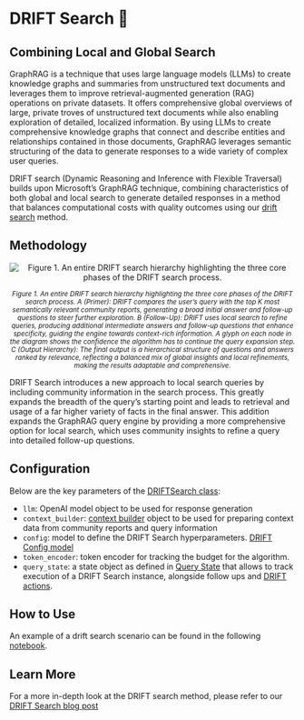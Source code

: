 # DRIFT Search 🔎

## Combining Local and Global Search

GraphRAG is a technique that uses large language models (LLMs) to create knowledge graphs and summaries from unstructured text documents and leverages them to improve retrieval-augmented generation (RAG) operations on private datasets. It offers comprehensive global overviews of large, private troves of unstructured text documents while also enabling exploration of detailed, localized information. By using LLMs to create comprehensive knowledge graphs that connect and describe entities and relationships contained in those documents, GraphRAG leverages semantic structuring of the data to generate responses to a wide variety of complex user queries.

DRIFT search (Dynamic Reasoning and Inference with Flexible Traversal) builds upon Microsoft’s GraphRAG technique, combining characteristics of both global and local search to generate detailed responses in a method that balances computational costs with quality outcomes using our [drift search](https://github.com/microsoft/graphrag/blob/main//graphrag/query/structured_search/drift_search/) method.

## Methodology

<p align="center">
<img src="../../img/drift-search-diagram.png" alt="Figure 1. An entire DRIFT search hierarchy highlighting the three core phases of the DRIFT search process." align="center" />
</p>
<p align="center"><i><small>
Figure 1. An entire DRIFT search hierarchy highlighting the three core phases of the DRIFT search process. A (Primer): DRIFT compares the user’s query with the top K most semantically relevant community reports, generating a broad initial answer and follow-up questions to steer further exploration. B (Follow-Up): DRIFT uses local search to refine queries, producing additional intermediate answers and follow-up questions that enhance specificity, guiding the engine towards context-rich information. A glyph on each node in the diagram shows the confidence the algorithm has to continue the query expansion step.  C (Output Hierarchy): The final output is a hierarchical structure of questions and answers ranked by relevance, reflecting a balanced mix of global insights and local refinements, making the results adaptable and comprehensive.</small></i></p>


DRIFT Search introduces a new approach to local search queries by including community information in the search process. This greatly expands the breadth of the query’s starting point and leads to retrieval and usage of a far higher variety of facts in the final answer. This addition expands the GraphRAG query engine by providing a more comprehensive option for local search, which uses community insights to refine a query into detailed follow-up questions.

## Configuration

Below are the key parameters of the [DRIFTSearch class](https://github.com/microsoft/graphrag/blob/main//graphrag/query/structured_search/drift_search/search.py):

- `llm`: OpenAI model object to be used for response generation
- `context_builder`: [context builder](https://github.com/microsoft/graphrag/blob/main/graphrag/query/structured_search/drift_search/drift_context.py) object to be used for preparing context data from community reports and query information
- `config`: model to define the DRIFT Search hyperparameters. [DRIFT Config model](https://github.com/microsoft/graphrag/blob/main/graphrag/config/models/drift_config.py)
- `token_encoder`: token encoder for tracking the budget for the algorithm.
- `query_state`: a state object as defined in [Query State](https://github.com/microsoft/graphrag/blob/main/graphrag/query/structured_search/drift_search/state.py) that allows to track execution of a DRIFT Search instance, alongside follow ups and [DRIFT actions](https://github.com/microsoft/graphrag/blob/main/graphrag/query/structured_search/drift_search/action.py).

## How to Use

An example of a drift search scenario can be found in the following [notebook](../examples_notebooks/drift_search.ipynb).

## Learn More

For a more in-depth look at the DRIFT search method, please refer to our [DRIFT Search blog post](https://www.microsoft.com/en-us/research/blog/introducing-drift-search-combining-global-and-local-search-methods-to-improve-quality-and-efficiency/)
